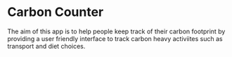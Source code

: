 # Carbon Counter

The aim of this app is to help people keep track of their carbon footprint by providing a user friendly interface to track carbon heavy activiites such as transport and diet choices.
